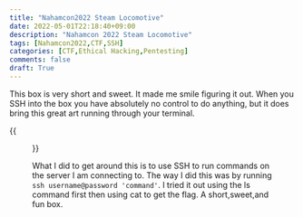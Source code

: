 ```yaml
---
title: "Nahamcon2022 Steam Locomotive"
date: 2022-05-01T22:18:40+09:00
description: "Nahamcon 2022 Steam Locomotive"
tags: [Nahamcon2022,CTF,SSH]
categories: [CTF,Ethical Hacking,Pentesting]
comments: false
draft: True
---
```


This box is very short and sweet. It made me smile figuring it out. When you SSH into the box you have absolutely no control to do anything, but it does bring this great art running through your terminal.

{{<figure src="/images/Posts/015/steamlocomotive.jpg">}}

What I did to get around this is to use SSH to run commands on the server I am connecting to. The way I did this was by running ```ssh username@password 'command'```. I tried it out using the ls command first then using cat to get the flag. A short,sweet,and fun box.